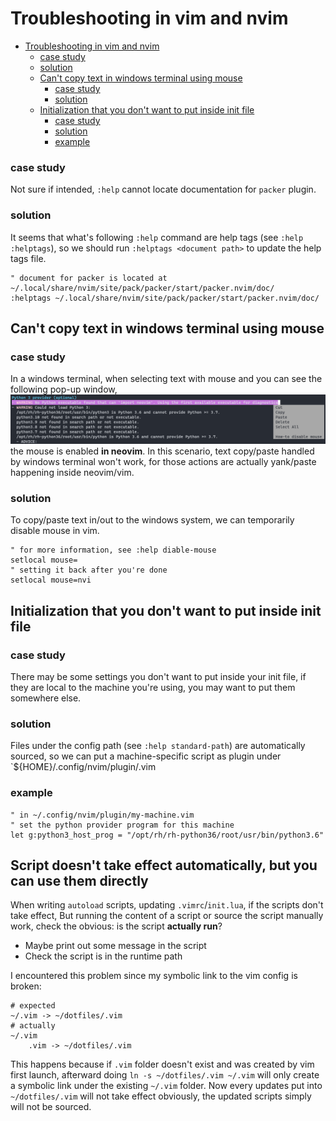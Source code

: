 # Troubleshooting in vim and nvim

<!--toc:start-->
- [Troubleshooting in vim and nvim](#troubleshooting-in-vim-and-nvim)
    - [case study](#case-study)
    - [solution](#solution)
  - [Can't copy text in windows terminal using mouse](#cant-copy-text-in-windows-terminal-using-mouse)
    - [case study](#case-study)
    - [solution](#solution)
  - [Initialization that you don't want to put inside init file](#initialization-that-you-dont-want-to-put-inside-init-file)
    - [case study](#case-study)
    - [solution](#solution)
    - [example](#example)
<!--toc:end-->

### case study
Not sure if intended, `:help` cannot locate documentation for `packer` plugin.

### solution
It seems that what's following `:help` command are help tags (see `:help :helptags`), so we should run `:helptags <document path>` to update the help tags file.
```vim
" document for packer is located at ~/.local/share/nvim/site/pack/packer/start/packer.nvim/doc/
:helptags ~/.local/share/nvim/site/pack/packer/start/packer.nvim/doc/
```

## Can't copy text in windows terminal using mouse
### case study
In a windows terminal, when selecting text with mouse and you can see the following pop-up window,
![](./images/mouse-enabled-text-selection.png)
the mouse is enabled **in neovim**. In this scenario, text copy/paste handled by windows terminal won't work, for those actions are actually yank/paste happening inside neovim/vim.

### solution
To copy/paste text in/out to the windows system, we can temporarily disable mouse in vim.
```vim
" for more information, see :help diable-mouse 
setlocal mouse=
" setting it back after you're done
setlocal mouse=nvi
```

## Initialization that you don't want to put inside init file
### case study
There may be some settings you don't want to put inside your init file, if they are local to the machine you're using, you may want to put them somewhere else.

### solution
Files under the config path (see `:help standard-path`) are automatically sourced, so we can put a machine-specific script as plugin under `${HOME}/.config/nvim/plugin/<machine-specific>.vim

### example
```vim
" in ~/.config/nvim/plugin/my-machine.vim
" set the python provider program for this machine
let g:python3_host_prog = "/opt/rh/rh-python36/root/usr/bin/python3.6"
```

## Script doesn't take effect automatically, but you can use them directly
When writing `autoload` scripts, updating `.vimrc`/`init.lua`, if the scripts don't take effect, But running the content of a script or source the script manually work, check the obvious: is the script **actually run**?
* Maybe print out some message in the script
* Check the script is in the runtime path

I encountered this problem since my symbolic link to the vim config is broken:
```
# expected
~/.vim -> ~/dotfiles/.vim
# actually
~/.vim
    .vim -> ~/dotfiles/.vim
```
This happens because if `.vim` folder doesn't exist and was created by vim first launch, afterward doing `ln -s ~/dotfiles/.vim ~/.vim` will only create a symbolic link under the existing `~/.vim` folder.
Now every updates put into `~/dotfiles/.vim` will not take effect obviously, the updated scripts simply will not be sourced.
